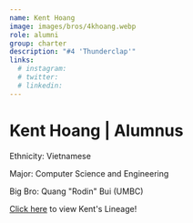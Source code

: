 ```yaml
---
name: Kent Hoang
image: images/bros/4khoang.webp
role: alumni
group: charter
description: "#4 'Thunderclap'"
links:
  # instagram: 
  # twitter: 
  # linkedin: 
---
```


# Kent Hoang | Alumnus
Ethnicity: Vietnamese

Major: Computer Science and Engineering

Big Bro: Quang "Rodin" Bui (UMBC)

[Click here](/ujis/) to view Kent's Lineage!